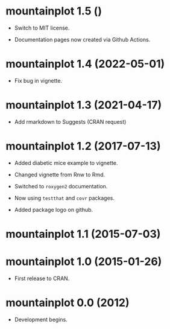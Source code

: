 # mountainplot 1.5 ()

* Switch to MIT license.

* Documentation pages now created via Github Actions.


# mountainplot 1.4 (2022-05-01)

* Fix bug in vignette.


# mountainplot 1.3 (2021-04-17)

* Add rmarkdown to Suggests (CRAN request)


# mountainplot 1.2 (2017-07-13)

* Added diabetic mice example to vignette.

* Changed vignette from Rnw to Rmd.

* Switched to `roxygen2` documentation.

* Now using `testthat` and `covr` packages.

* Added package logo on github.


# mountainplot 1.1 (2015-07-03)


# mountainplot 1.0 (2015-01-26)

* First release to CRAN.


# mountainplot 0.0 (2012)

* Development begins.
